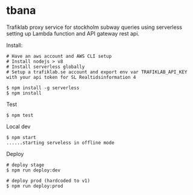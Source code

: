 # tbana

Trafiklab proxy service for stockholm subway queries using serverless setting up Lambda function and API gateway rest api.

Install:
```
# Have an aws account and AWS CLI setup
# Install nodejs > v8
# Install serverless globally
# Setup a trafiklab.se account and export env var TRAFIKLAB_API_KEY with your api token for SL Realtidsinformation 4

$ npm install -g serverless
$ npm install
```
Test
```
$ npm test
```
Local dev
```
$ npm start
......starting serveless in offline mode
```
Deploy
```
# deploy stage
$ npm run deploy:dev

# deploy prod (hardcoded to v1)
$ npm run deploy:prod
```

